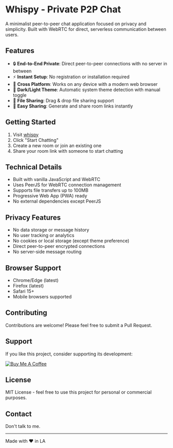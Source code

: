 # Whispy - Private P2P Chat

A minimalist peer-to-peer chat application focused on privacy and simplicity. Built with WebRTC for direct, serverless communication between users.

## Features

- 🔒 **End-to-End Private**: Direct peer-to-peer connections with no server in between
- ⚡️ **Instant Setup**: No registration or installation required
- 📱 **Cross Platform**: Works on any device with a modern web browser
- 🎨 **Dark/Light Theme**: Automatic system theme detection with manual toggle
- 📎 **File Sharing**: Drag & drop file sharing support
- 🔗 **Easy Sharing**: Generate and share room links instantly

## Getting Started

1. Visit [whispy](https://ooploops.github.io/whispy/)
2. Click "Start Chatting"
3. Create a new room or join an existing one
4. Share your room link with someone to start chatting

## Technical Details

- Built with vanilla JavaScript and WebRTC
- Uses PeerJS for WebRTC connection management
- Supports file transfers up to 100MB
- Progressive Web App (PWA) ready
- No external dependencies except PeerJS

## Privacy Features

- No data storage or message history
- No user tracking or analytics
- No cookies or local storage (except theme preference)
- Direct peer-to-peer encrypted connections
- No server-side message routing

## Browser Support

- Chrome/Edge (latest)
- Firefox (latest)
- Safari 15+
- Mobile browsers supported

## Contributing

Contributions are welcome! Please feel free to submit a Pull Request.

## Support

If you like this project, consider supporting its development:

[![Buy Me A Coffee](https://www.buymeacoffee.com/assets/img/custom_images/orange_img.png)](https://www.buymeacoffee.com/whispy)

## License

MIT License - feel free to use this project for personal or commercial purposes.

## Contact

Don't talk to me.

---

Made with ❤️ in LA
